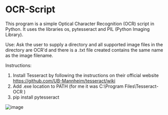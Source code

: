 # OCR-Script
This program is a simple Optical Character Recognition (OCR) script in Python. It uses the libraries os, pytesseract and PIL (Python Imaging Library).

Use:
Ask the user to supply a directory and all supported image files in the directory are OCR'd and there is a .txt file created contains the same name as the image filename.

Instructions:
1. Install Tesseract by following the instructions on their official website https://github.com/UB-Mannheim/tesseract/wiki
2. Add .exe location to PATH (for me it was C:\Program Files\Tesseract-OCR )
3. pip install pytesseract

![image](https://user-images.githubusercontent.com/6346529/216117800-d4f64e4d-f5fa-4ea0-bddb-c042e9abd0cf.png)

